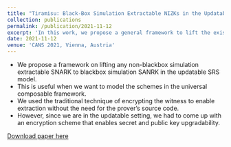 ```yaml
---
title: "Tiramisu: Black-Box Simulation Extractable NIZKs in the Updatable CRS Model"
collection: publications
permalink: /publication/2021-11-12
excerpt: 'In this work, we propose a general framework to lift the existing updatable KS NIZKs to stronger notion of Upd-BB-SE.'
date: 2021-11-12
venue: 'CANS 2021, Vienna, Austria'
---
```


<ul>
<li> We propose a framework on lifting any non-blackbox simulation extractable SNARK to blackbox simulation SANRK in the updatable SRS model. </li>
<li> This is useful when we want to model the schemes in the universal composable framework. </li>
<li> We used the traditional technique of encrypting the witness to enable extraction without the need for the prover’s source code. </li>
<li> However, since we are in the updatable setting, we had to come up with an encryption scheme that enables secret and public key upgradability. </li>
</ul>

[Download paper here](https://eprint.iacr.org/2020/474.pdf)